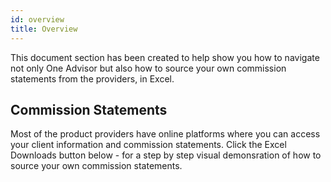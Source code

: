 ```yaml
---
id: overview
title: Overview
---
```


This document section has been created to help show you how to navigate not only One Advisor but also how to source your own commission statements from the providers, in Excel.

## Commission Statements

Most of the product providers have online platforms where you can access your client information and commission statements. Click the Excel Downloads button below -  for a step by step visual demonsration of how to source your own commission statements.

